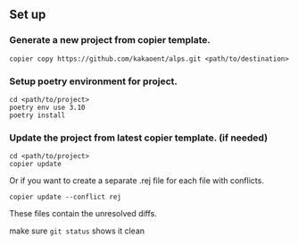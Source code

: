 ## Set up

### Generate a new project from copier template.

```shell
copier copy https://github.com/kakaoent/alps.git <path/to/destination>
```

### Setup poetry environment for project.

```shell
cd <path/to/project>
poetry env use 3.10
poetry install
```

### Update the project from latest copier template. (if needed)

```shell
cd <path/to/project>
copier update
```

Or if you want to create a separate .rej file for each file with conflicts.

```shell
copier update --conflict rej
```

These files contain the unresolved diffs.

make sure `git status` shows it clean
